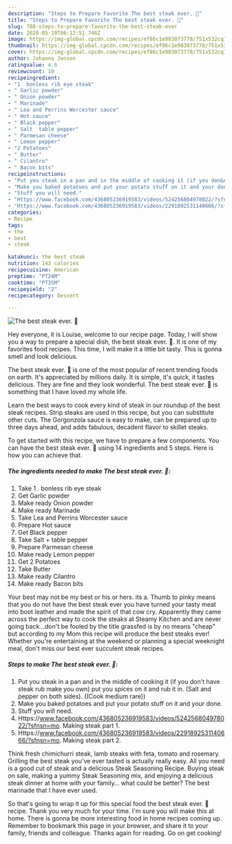 ```yaml
---
description: "Steps to Prepare Favorite The best steak ever. 🙂"
title: "Steps to Prepare Favorite The best steak ever. 🙂"
slug: 788-steps-to-prepare-favorite-the-best-steak-ever
date: 2020-05-10T06:12:51.746Z
image: https://img-global.cpcdn.com/recipes/ef86c1e903073778/751x532cq70/the-best-steak-ever-🙂-recipe-main-photo.jpg
thumbnail: https://img-global.cpcdn.com/recipes/ef86c1e903073778/751x532cq70/the-best-steak-ever-🙂-recipe-main-photo.jpg
cover: https://img-global.cpcdn.com/recipes/ef86c1e903073778/751x532cq70/the-best-steak-ever-🙂-recipe-main-photo.jpg
author: Johanna Jensen
ratingvalue: 4.6
reviewcount: 10
recipeingredient:
- "1  bonless rib eye steak"
- " Garlic powder"
- " Onion powder"
- " Marinade"
- " Lea and Perrins Worcester sauce"
- " Hot sauce"
- " Black pepper"
- " Salt  table pepper"
- " Parmesan cheese"
- " Lemon pepper"
- "2 Potatoes"
- " Butter"
- " Cilantro"
- " Bacon bits"
recipeinstructions:
- "Put you steak in a pan and in the middle of cooking it (if you don&#39;t have steak rub make you own) put you spices on it and rub it in. (Salt and pepper on both sides). ((Cook medium rare))"
- "Make you baked potatoes and put your potato stuff on it and your done."
- "Stuff you will need."
- "Https://www.facebook.com/436805236919583/videos/524256804978022/?sfnsn=mo. Making steak part 1."
- "Https://www.facebook.com/436805236919583/videos/2291892531140666/?sfnsn=mo. Making steak part 2."
categories:
- Recipe
tags:
- the
- best
- steak

katakunci: the best steak 
nutrition: 143 calories
recipecuisine: American
preptime: "PT24M"
cooktime: "PT35M"
recipeyield: "2"
recipecategory: Dessert

---
```



![The best steak ever. 🙂](https://img-global.cpcdn.com/recipes/ef86c1e903073778/751x532cq70/the-best-steak-ever-🙂-recipe-main-photo.jpg)

Hey everyone, it is Louise, welcome to our recipe page. Today, I will show you a way to prepare a special dish, the best steak ever. 🙂. It is one of my favorites food recipes. This time, I will make it a little bit tasty. This is gonna smell and look delicious.

The best steak ever. 🙂 is one of the most popular of recent trending foods on earth. It's appreciated by millions daily. It is simple, it's quick, it tastes delicious. They are fine and they look wonderful. The best steak ever. 🙂 is something that I have loved my whole life.

Learn the best ways to cook every kind of steak in our roundup of the best steak recipes. Strip steaks are used in this recipe, but you can substitute other cuts. The Gorgonzola sauce is easy to make, can be prepared up to three days ahead, and adds fabulous, decadent flavor to skillet steaks.


To get started with this recipe, we have to prepare a few components. You can have the best steak ever. 🙂 using 14 ingredients and 5 steps. Here is how you can achieve that.

<!--inarticleads1-->

##### The ingredients needed to make The best steak ever. 🙂:

1. Take 1 . bonless rib eye steak
1. Get  Garlic powder
1. Make ready  Onion powder
1. Make ready  Marinade
1. Take  Lea and Perrins Worcester sauce
1. Prepare  Hot sauce
1. Get  Black pepper
1. Take  Salt + table pepper
1. Prepare  Parmesan cheese
1. Make ready  Lemon pepper
1. Get 2 Potatoes
1. Take  Butter
1. Make ready  Cilantro
1. Make ready  Bacon bits


Your best may not be my best or his or hers. its a. Thumb to pinky means that you do not have the best steak ever you have turned your tasty meat into boot leather and made the spirit of that cow cry. Apparently they came across the perfect way to cook the steaks at Steamy Kitchen and are never going back…don&#39;t be fooled by the title grassfed is by no means &#34;cheap&#34; but according to my Mom this recipe will produce the best steaks ever! Whether you&#39;re entertaining at the weekend or planning a special weeknight meal, don&#39;t miss our best ever succulent steak recipes. 

<!--inarticleads2-->

##### Steps to make The best steak ever. 🙂:

1. Put you steak in a pan and in the middle of cooking it (if you don&#39;t have steak rub make you own) put you spices on it and rub it in. (Salt and pepper on both sides). ((Cook medium rare))
1. Make you baked potatoes and put your potato stuff on it and your done.
1. Stuff you will need.
1. Https://www.facebook.com/436805236919583/videos/524256804978022/?sfnsn=mo. Making steak part 1.
1. Https://www.facebook.com/436805236919583/videos/2291892531140666/?sfnsn=mo. Making steak part 2.


Think fresh chimichurri steak, lamb steaks with feta, tomato and rosemary. Grilling the best steak you&#39;ve ever tasted is actually really easy. All you need is a good cut of steak and a delicious Steak Seasoning Recipe. Buying steak on sale, making a yummy Steak Seasoning mix, and enjoying a delicious steak dinner at home with your family… what could be better? The best marinade that I have ever used. 

So that's going to wrap it up for this special food the best steak ever. 🙂 recipe. Thank you very much for your time. I'm sure you will make this at home. There is gonna be more interesting food in home recipes coming up. Remember to bookmark this page in your browser, and share it to your family, friends and colleague. Thanks again for reading. Go on get cooking!
